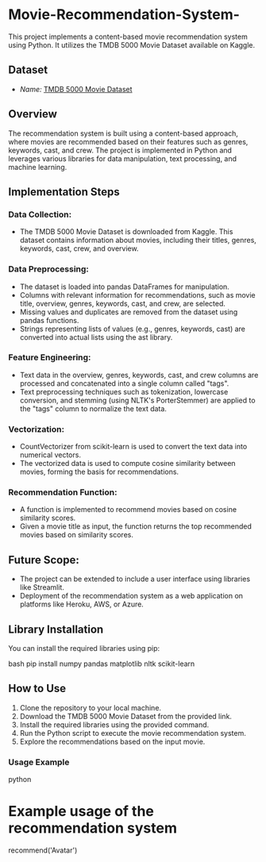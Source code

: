 # Movie-Recommendation-System-

This project implements a content-based movie recommendation system using Python. It utilizes the TMDB 5000 Movie Dataset available on Kaggle.

## Dataset
- *Name:* [TMDB 5000 Movie Dataset](https://www.kaggle.com/datasets/tmdb/tmdb-movie-metadata)

## Overview
The recommendation system is built using a content-based approach, where movies are recommended based on their features such as genres, keywords, cast, and crew. The project is implemented in Python and leverages various libraries for data manipulation, text processing, and machine learning.

## Implementation Steps
### Data Collection:
- The TMDB 5000 Movie Dataset is downloaded from Kaggle. This dataset contains information about movies, including their titles, genres, keywords, cast, crew, and overview.

### Data Preprocessing:
- The dataset is loaded into pandas DataFrames for manipulation.
- Columns with relevant information for recommendations, such as movie title, overview, genres, keywords, cast, and crew, are selected.
- Missing values and duplicates are removed from the dataset using pandas functions.
- Strings representing lists of values (e.g., genres, keywords, cast) are converted into actual lists using the ast library.

### Feature Engineering:
- Text data in the overview, genres, keywords, cast, and crew columns are processed and concatenated into a single column called "tags".
- Text preprocessing techniques such as tokenization, lowercase conversion, and stemming (using NLTK's PorterStemmer) are applied to the "tags" column to normalize the text data.

### Vectorization:
- CountVectorizer from scikit-learn is used to convert the text data into numerical vectors.
- The vectorized data is used to compute cosine similarity between movies, forming the basis for recommendations.

### Recommendation Function:
- A function is implemented to recommend movies based on cosine similarity scores.
- Given a movie title as input, the function returns the top recommended movies based on similarity scores.

## Future Scope:
- The project can be extended to include a user interface using libraries like Streamlit.
- Deployment of the recommendation system as a web application on platforms like Heroku, AWS, or Azure.

## Library Installation
You can install the required libraries using pip:

bash
pip install numpy pandas matplotlib nltk scikit-learn


## How to Use
1. Clone the repository to your local machine.
2. Download the TMDB 5000 Movie Dataset from the provided link.
3. Install the required libraries using the provided command.
4. Run the Python script to execute the movie recommendation system.
5. Explore the recommendations based on the input movie.

### Usage Example
python
# Example usage of the recommendation system
recommend('Avatar')
